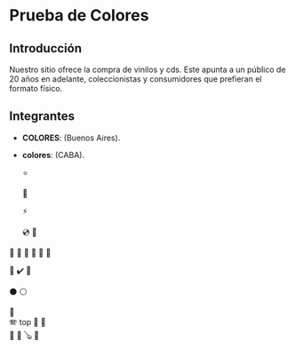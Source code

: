 # Prueba de Colores



## Introducción
Nuestro sitio ofrece la compra de vinilos y cds. Este apunta a un público de 20 años en adelante, coleccionistas y consumidores que prefieran el formato físico.


## Integrantes

* **COLORES**: (Buenos Aires).

* **colores**: (CABA). 

	:star:
  
  :musical_note:
  
  :zap:
  
  :cd:
  :minidisc:
  
:green_book:
:blue_book:
:orange_book:
:notebook:
:notebook_with_decorative_cover:
:ledger:

:rainbow:
:heavy_check_mark:
:link:

:black_circle:
:white_circle:

:saxophone:		
:accordion:	top
:guitar:
:musical_keyboard:	
:trumpet:
:violin:
:banjo:	
:drum:

